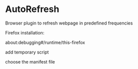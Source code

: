 # AutoRefresh #

Browser plugin to refresh webpage in predefined frequencies

Firefox installation:

about:debugging#/runtime/this-firefox

add temporary script

choose the manifest file
